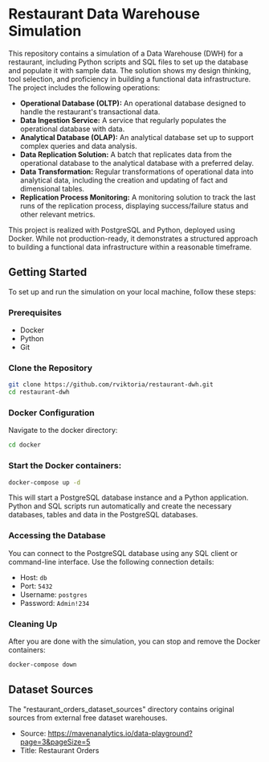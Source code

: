 # Restaurant Data Warehouse Simulation

This repository contains a simulation of a Data Warehouse (DWH) for a restaurant, including Python scripts and SQL files to set up the database and populate it with sample data. The solution shows my design thinking, tool selection, and proficiency in building a functional data infrastructure. The project includes the following operations:

- **Operational Database (OLTP):** An operational database designed to handle the restaurant's transactional data.
- **Data Ingestion Service:** A service that regularly populates the operational database with data.
- **Analytical Database (OLAP):** An analytical database set up to support complex queries and data analysis.
- **Data Replication Solution:** A batch that replicates data from the operational database to the analytical database with a preferred delay.
- **Data Transformation:** Regular transformations of operational data into analytical data, including the creation and updating of fact and dimensional tables.
- **Replication Process Monitoring:** A monitoring solution to track the last runs of the replication process, displaying success/failure status and other relevant metrics.

This project is realized with PostgreSQL and Python, deployed using Docker. While not production-ready, it demonstrates a structured approach to building a functional data infrastructure within a reasonable timeframe.

## Getting Started

To set up and run the simulation on your local machine, follow these steps:

### Prerequisites

- Docker
- Python
- Git

### Clone the Repository

```bash
git clone https://github.com/rviktoria/restaurant-dwh.git
cd restaurant-dwh
```

### Docker Configuration
Navigate to the docker directory:
```bash
cd docker
```

### Start the Docker containers:
```bash
docker-compose up -d
```
This will start a PostgreSQL database instance and a Python application.
Python and SQL scripts run automatically and create the necessary databases, tables and data in the PostgreSQL databases.

### Accessing the Database
You can connect to the PostgreSQL database using any SQL client or command-line interface. Use the following connection details:

- Host: `db`
- Port: `5432`
- Username: `postgres`
- Password: `Admin!234`

### Cleaning Up
After you are done with the simulation, you can stop and remove the Docker containers:

```bash
docker-compose down
```

## Dataset Sources
The "restaurant_orders_dataset_sources" directory contains original sources from external free dataset warehouses.

- Source: https://mavenanalytics.io/data-playground?page=3&pageSize=5 
- Title: Restaurant Orders
